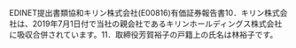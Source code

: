 EDINET提出書類協和キリン株式会社(E00816)有価証券報告書10．キリン株式会社は、2019年7月1日付で当社の親会社であるキリンホールディングス株式会社に吸収合併されています。11．取締役芳賀裕子の戸籍上の氏名は林裕子です。  
